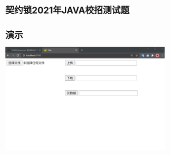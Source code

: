 # 契约锁2021年JAVA校招测试题

# 演示
![](https://raw.githubusercontent.com/THB99/img/master/img/qiyuesuo1.gif)
